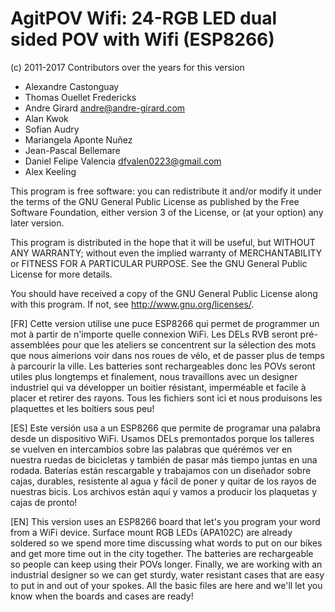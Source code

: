 #  AgitPOV Wifi: 24-RGB LED dual sided POV with Wifi (ESP8266)

 (c) 2011-2017
 Contributors over the years for this version

* Alexandre Castonguay
* Thomas Ouellet Fredericks
* Andre Girard andre@andre-girard.com
* Alan Kwok
* Sofian Audry
* Mariangela Aponte Nuñez
* Jean-Pascal Bellemare
* Daniel Felipe Valencia dfvalen0223@gmail.com
* Alex Keeling

This program is free software: you can redistribute it and/or modify
it under the terms of the GNU General Public License as published by
the Free Software Foundation, either version 3 of the License, or
(at your option) any later version.

This program is distributed in the hope that it will be useful,
but WITHOUT ANY WARRANTY; without even the implied warranty of
MERCHANTABILITY or FITNESS FOR A PARTICULAR PURPOSE.  See the
GNU General Public License for more details.

You should have received a copy of the GNU General Public License
along with this program.  If not, see <http://www.gnu.org/licenses/>.


[FR] Cette version utilise une puce ESP8266 qui permet de programmer un mot à partir de n'importe quelle connexion WiFi.
Les DELs RVB seront pré-assemblées pour que les ateliers se concentrent sur la sélection des mots que nous aimerions voir
dans nos roues de vélo, et de passer plus de temps à parcourir la ville. Les batteries sont rechargeables donc les POVs 
seront utiles plus longtemps et finalement, nous travaillons avec un designer industriel qui va développer un boitier résistant, 
imperméable et facile à placer et retirer des rayons. Tous les fichiers sont ici et nous produisons les plaquettes et les 
boitiers sous peu!

[ES] Este versión usa a un ESP8266 que permite de programar una palabra desde un dispositivo WiFi. Usamos DELs 
premontados porque los talleres se vuelven en intercambios sobre las palabras que quérémos ver en nuestra ruedas 
de bicicletas y también de pasar más tiempo juntas en una rodada. Baterías están rescargable y trabajamos con un 
diseñador sobre cajas, durables, resistente al agua y fácil de poner y quitar de los rayos de nuestras bicis. Los 
archivos están aquí y vamos a producir los plaquetas y cajas de pronto!

[EN] This version uses an ESP8266 board that let's you program your word from a WiFi device. Surface mount RGB LEDs 
(APA102C) are already soldered so we spend more time discussing what words to put on our bikes and get more time out 
in the city together. The batteries are rechargeable so people can keep using their POVs longer. Finally, we are working 
with an industrial designer so we can get sturdy, water resistant cases that are easy to put in and out of your spokes. 
All the basic files are here and we'll let you know when the boards and cases are ready!
